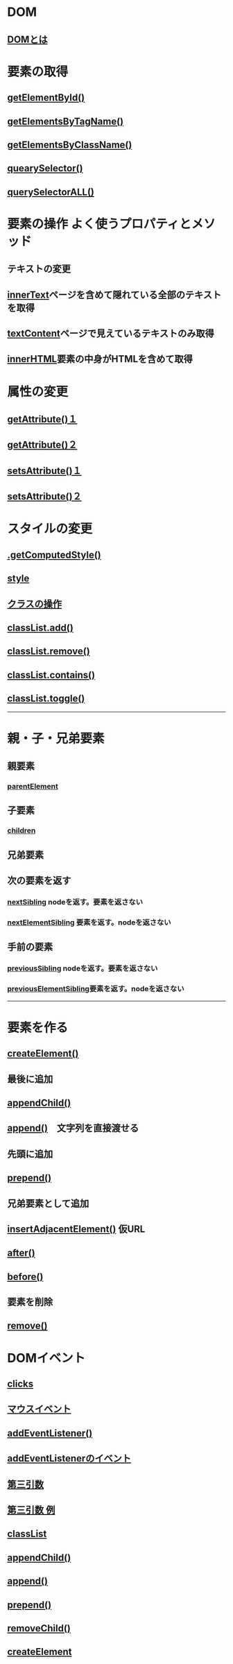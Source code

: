 # DOM
## [DOMとは](https://pengi-n.co.jp/blog/js-dom/)
# 要素の取得
## [getElementById()](https://tech.mychma.com/javascript-getelementbyid/1506/)
## [getElementsByTagName()](https://tech.mychma.com/javascript-getelementsbytagname/1508/)
## [getElementsByClassName()](https://tech.mychma.com/javascript-getelementsbyclassname/1517/)
## [quearySelector()](https://wp-p.info/tpl_rep.php?cat=js-intermediate&fl=r4)
## [querySelectorALL()](https://wp-p.info/tpl_rep.php?cat=js-intermediate&fl=r4)
# 要素の操作    よく使うプロパティとメソッド
## テキストの変更
## [innerText](https://zenn.dev/rinasham/articles/e87999c2224d04)ページを含めて隠れている全部のテキストを取得
## [textContent](https://zenn.dev/rinasham/articles/e87999c2224d04)ページで見えているテキストのみ取得
## [innerHTML](https://zenn.dev/rinasham/articles/e87999c2224d04)要素の中身がHTMLを含めて取得
# 属性の変更
## [getAttribute()１](https://itsakura.com/js-getattribute#s2)
## [getAttribute()２](https://zenn.dev/ankouh/books/javascript-dom/viewer/b412c3)
## [setsAttribute()１](https://itsakura.com/js-getattribute#s2)
## [setsAttribute()２](https://zenn.dev/ankouh/books/javascript-dom/viewer/b412c3)
# スタイルの変更
## [.getComputedStyle()]()
## [style](https://www.cfxlog.com/javascript-dom/#rtoc-11)
## [クラスの操作](https://zenn.dev/ankouh/books/javascript-dom/viewer/b412c4)
## [classList.add()](https://www.cfxlog.com/javascript-dom/#rtoc-27)
## [classList.remove()](https://www.cfxlog.com/javascript-dom/#rtoc-27)
## [classList.contains()](https://www.cfxlog.com/javascript-dom/#rtoc-27)
## [classList.toggle()](https://www.cfxlog.com/javascript-dom/#rtoc-27)
*** 
# 親・子・兄弟要素
## 親要素
### [parentElement](https://web-tsuku.life/parentelement-get-parent/)
## 子要素
### [children](https://webstyle.work/javascript-children/)
## 兄弟要素
## 次の要素を返す
### [nextSibling](https://mebee.info/2021/01/11/post-27809/) nodeを返す。要素を返さない
### [nextElementSibling]() 要素を返す。nodeを返さない
## 手前の要素
### [previousSibling]() nodeを返す。要素を返さない
### [previousElementSibling]()要素を返す。nodeを返さない
***
# 要素を作る
## [createElement()](https://into-the-program.com/javascript-createelement/)
## 最後に追加
## [appendChild()](https://qiita.com/takuo_maeda/items/f531e7b5fe44c57242c3)
## [append()](https://tridentwebdesign.blog.fc2.com/e/append_etc)　文字列を直接渡せる
## 先頭に追加
## [prepend()](https://tridentwebdesign.blog.fc2.com/e/append_etc)
## 兄弟要素として追加
## [insertAdjacentElement()](https://developer.mozilla.org/ja/docs/Web/API/Element/insertAdjacentElement) 仮URL
## [after()](https://mebee.info/2021/01/15/post-27889/)
## [before()](https://mebee.info/2021/02/06/post-27881/)
## 要素を削除
## [remove()](https://developer.mozilla.org/ja/docs/Web/API/Element/remove)
# DOMイベント
## [clicks]()
## [マウスイベント](https://zenn.dev/mryhryki/articles/2022-10-06-mouse-events)
## [addEventListener()](https://qiita.com/mzmz__02/items/873118fbd8723c44956d)
## [addEventListenerのイベント](https://and-ha.com/coding/js-addeventlistener/)
## [第三引数](https://developer.mozilla.org/ja/docs/Web/API/EventTarget/addEventListener#options)
## [第三引数 例](https://tech.mychma.com/javascript-onceclick/1911/)
## []()
## []()
## []()


## [classList]()

## [appendChild()]()
## [append()]()
## [prepend()]()
## [removeChild()]()

## [createElement]()
## []()
## []()
## []()
## []()
## []()
## []()
## []()
## []()
## []()
## []()
## []()
## []()
## []()
## []()
## []()
## []()
## []()
## []()
## []()
## []()
## []()
## []()
## []()
## []()
## []()
## []()
## []()
## []()

## []()
## []()
## []()
## []()
## []()

## []()
## []()

## []()

## []()


## []()


